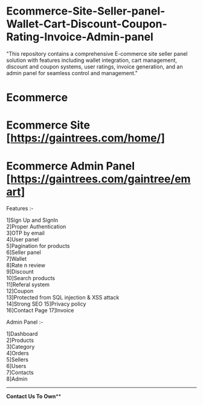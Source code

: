 # Ecommerce-Site-Seller-panel-Wallet-Cart-Discount-Coupon-Rating-Invoice-Admin-panel
"This repository contains a comprehensive E-commerce site seller panel solution with features including wallet integration, cart management, discount and coupon systems, user ratings, invoice generation, and an admin panel for seamless control and management."

# Ecommerce

# Ecommerce Site [https://gaintrees.com/home/]
# Ecommerce Admin Panel [https://gaintrees.com/gaintree/emart]

Features :-

1]Sign Up and SignIn \
2]Proper Authentication \
3]OTP by email \
4]User panel \
5]Pagination for products \
6]Seller panel \
7]Wallet \
8]Rate n review \
9]Discount \
10]Search products \
11]Referal system \
12]Coupon \
13]Protected from SQL injection & XSS attack \
14]Strong SEO
15]Privacy policy \
16]Contact Page 
17]Invoice

Admin Panel :-

1]Dashboard \
2]Products \
3]Category \
4]Orders \
5]Sellers \
6]Users \
7]Contacts \
8]Admin 

****************************************************************************************************************
************************************************Contact Us To Own**************************************************



